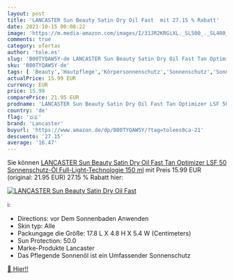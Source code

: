 ```yaml
---
layout: post
title: 'LANCASTER Sun Beauty Satin Dry Oil Fast  mit 27.15 % Rabatt'
date: 2021-10-15 00:08:22
image: 'https://m.media-amazon.com/images/I/31JR2KRGiXL._SL500_._SL400_.jpg'
comments: true
category: ofertas
author: 'tole.es'
slug: 'B00TYQAW5Y-de LANCASTER Sun Beauty Satin Dry Oil Fast Tan Optimizer LSF...'
sku: 'B00TYQAW5Y-de'
tags: [ 'Beauty','Hautpflege','Körpersonnenschutz','Sonnenschutz','Sonnenschutz & Selbstbräuner','lancaster', ]
actualPrice: 15.99 EUR
currency: EUR
price: 15.99
comparePrice: 21.95 EUR
prodname: 'LANCASTER Sun Beauty Satin Dry Oil Fast Tan Optimizer LSF 50  Sonnenschutz-Öl  Full-Light-Technologie  150 ml'
country: 'de'
flag: '🇩🇪'
brand: 'Lancaster'
buyurl: 'https://www.amazon.de/dp/B00TYQAW5Y/?tag=tolees0ca-21'
descuento: '27.15'
average: '16.47'
---
```


Sie können [LANCASTER Sun Beauty Satin Dry Oil Fast Tan Optimizer LSF 50  Sonnenschutz-Öl  Full-Light-Technologie  150 ml](https://www.amazon.de/dp/B00TYQAW5Y/?tag=tolees0ca-21) mit Preis 15.99 EUR (original: 21.95 EUR) 27.15 % Rabatt hier:

[![LANCASTER Sun Beauty Satin Dry Oil Fast ](https://m.media-amazon.com/images/I/31JR2KRGiXL._SL500_._SL400_.jpg)](https://www.amazon.de/dp/B00TYQAW5Y/?tag=tolees0ca-21)

ℹ️:

- Directions: vor Dem Sonnenbaden Anwenden
- Skin typ: Alle
- Packungage die Größe: 17.8 L X 4.8 H X 5.4 W (Centimeters)
- Sun Protection: 50.0
- Marke-Produkte Lancaster
- Das Pflegende Sonnenöl ist ein Umfassender Sonnenschutz

[🛒 Hier!!](https://www.amazon.de/dp/B00TYQAW5Y/?tag=tolees0ca-21)
